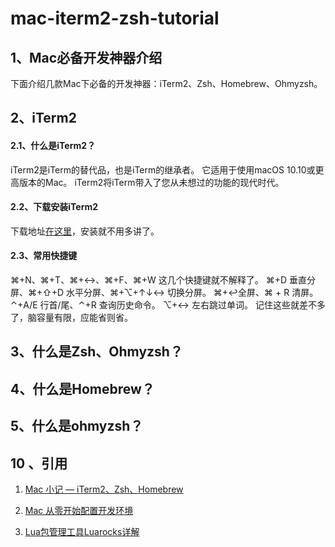 # mac-iterm2-zsh-tutorial

## 1、Mac必备开发神器介绍
下面介绍几款Mac下必备的开发神器：iTerm2、Zsh、Homebrew、Ohmyzsh。

## 2、iTerm2

#### 2.1、什么是iTerm2？
iTerm2是iTerm的替代品，也是iTerm的继承者。 它适用于使用macOS 10.10或更高版本的Mac。 iTerm2将iTerm带入了您从未想过的功能的现代时代。

#### 2.2、下载安装iTerm2
下载地址[在这里](https://www.iterm2.com/)，安装就不用多讲了。

#### 2.3、常用快捷键
⌘+N、⌘+T、⌘+↔、⌘+F、⌘+W 这几个快捷键就不解释了。
⌘+D 垂直分屏、⌘+⇧+D 水平分屏、⌘+⌥+↑↓↔ 切换分屏。
⌘+↩全屏、⌘ + R 清屏。
⌃+A/E 行首/尾、⌃+R 查询历史命令。
⌥+↔ 左右跳过单词。
记住这些就差不多了，脑容量有限，应能省则省。

## 3、什么是Zsh、Ohmyzsh？


## 4、什么是Homebrew？

## 5、什么是ohmyzsh？

## 10 、引用
1. [Mac 小记 — iTerm2、Zsh、Homebrew](https://www.cnblogs.com/youclk/p/8125305.html)

2. [Mac 从零开始配置开发环境](https://www.codecasts.com/series/setup-a-mac-dev-machine)

3. [Lua包管理工具Luarocks详解](https://my.oschina.net/idevz/blog/519598)